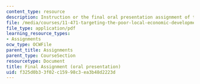 ```yaml
---
content_type: resource
description: Instruction or the final oral presentation assignment of the course.
file: /media/courses/11-471-targeting-the-poor-local-economic-development-in-developing-countries-spring-2010/f325d0b33f02c15998c3ea3b48d2223d_MIT11_471S10_Presentation.pdf
file_type: application/pdf
learning_resource_types:
- Assignments
ocw_type: OCWFile
parent_title: Assignments
parent_type: CourseSection
resourcetype: Document
title: Final Assignment (oral presentation)
uid: f325d0b3-3f02-c159-98c3-ea3b48d2223d
---
```

